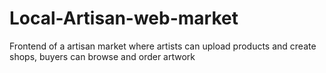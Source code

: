 # Local-Artisan-web-market
Frontend of a artisan market where artists can upload products and create shops, buyers can browse and order artwork
